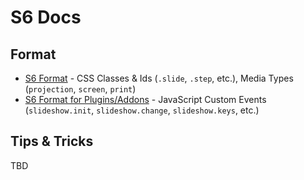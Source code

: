 # S6 Docs

## Format

* [S6 Format](FORMAT.md) -
  CSS Classes & Ids (`.slide`, `.step`, etc.), Media Types (`projection`, `screen`, `print`)
* [S6 Format for Plugins/Addons](PLUGINS.md)  -
  JavaScript Custom Events (`slideshow.init`, `slideshow.change`, `slideshow.keys`, etc.)

## Tips & Tricks

TBD
